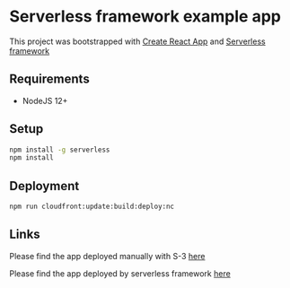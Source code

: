 # Serverless framework example app
This project was bootstrapped with [Create React App](https://github.com/facebook/create-react-app) and [Serverless framework](https://www.serverless.com)

## Requirements
-   NodeJS 12+

## Setup

```bash
npm install -g serverless
npm install
```

## Deployment 
```bash
npm run cloudfront:update:build:deploy:nc
```

## Links
Please find the app deployed manually with S-3 [here](http://cat-store-bucket-manual.s3-website-eu-west-1.amazonaws.com/)

Please find the app deployed by serverless framework [here](https://d2tx99t5q7vz5v.cloudfront.net/)

